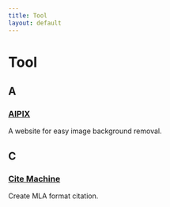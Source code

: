 ```yaml
---
title: Tool
layout: default
---
```


# Tool

## A

### [AIPIX](https://aipix.net)

A website for easy image background removal.

## C

### [Cite Machine](https://www.citationmachine.net/)

Create MLA format citation.
